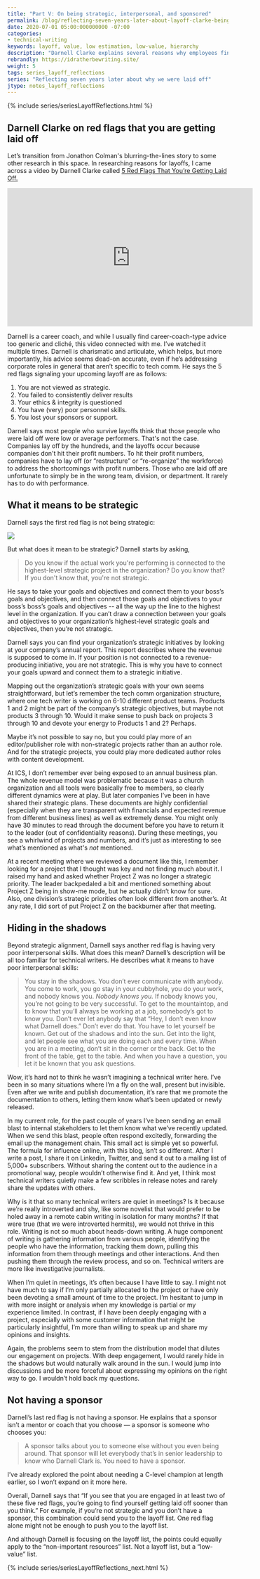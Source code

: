 ```yaml
---
title: "Part V: On being strategic, interpersonal, and sponsored"
permalink: /blog/reflecting-seven-years-later-about-layoff-clarke-being-strategic/
date: 2020-07-01 05:00:000000000 -07:00
categories:
- technical-writing
keywords: layoff, value, low estimation, low-value, hierarchy
description: "Darnell Clarke explains several reasons why employees find themselves on a layoff list. Some of the reasons include not being strategic, not being interpersonal (staying in the shadows), and not having a sponsor. <i>(Note: This post is divided up into six parts &mdash; see the navigation in the left sidebar or use the embedded menus.)</i>"
rebrandly: https://idratherbewriting.site/
weight: 5
tags: series_layoff_reflections
series: "Reflecting seven years later about why we were laid off"
jtype: notes_layoff_reflections
---
```


{% include series/seriesLayoffReflections.html %}

## Darnell Clarke on red flags that you are getting laid off

Let’s transition from Jonathon Colman's blurring-the-lines story to some other research in this space. In researching reasons for layoffs, I came across a video by Darnell Clarke called [5 Red Flags That You’re Getting Laid Off.](https://www.youtube.com/watch?v=NU82Rd9vc78)

<iframe width="560" height="315" src="https://www.youtube.com/embed/NU82Rd9vc78" frameborder="0" allow="accelerometer; autoplay; encrypted-media; gyroscope; picture-in-picture" allowfullscreen></iframe>

Darnell is a career coach, and while I usually find career-coach-type advice too generic and cliché, this video connected with me. I’ve watched it multiple times. Darnell is charismatic and articulate, which helps, but more importantly, his advice seems dead-on accurate, even if he’s addressing corporate roles in general that aren’t specific to tech comm. He says the 5 red flags signaling your upcoming layoff are as follows:

1. You are not viewed as strategic.
2. You failed to consistently deliver results
3. Your ethics & integrity is questioned
4. You have (very) poor personnel skills.
5. You lost your sponsors or support.

Darnell says most people who survive layoffs think that those people who were laid off were low or average performers. That's not the case. Companies lay off by the hundreds, and the layoffs occur because companies don't hit their profit numbers. To hit their profit numbers, companies have to lay off (or “restructure” or “re-organize” the workforce) to address the shortcomings with profit numbers. Those who are laid off are unfortunate to simply be in the wrong team, division, or department. It rarely has to do with performance.

## What it means to be strategic

Darnell says the first red flag is not being strategic:

<a href="https://www.youtube.com/embed/NU82Rd9vc78"><img src="https://s3.us-west-1.wasabisys.com/idbwmedia.com/images/darnell_strategic.png" /></a>

But what does it mean to be strategic? Darnell starts by asking,

> Do you know if the actual work you're performing is connected to the highest-level strategic project in the organization? Do you know that? If you don't know that, you're not strategic.

He says to take your goals and objectives and connect them to your boss’s goals and objectives, and then connect those goals and objectives to your boss’s boss’s goals and objectives -- all the way up the line to the highest level in the organization. If you can’t draw a connection between your goals and objectives to your organization’s highest-level strategic goals and objectives, then you’re not strategic.

Darnell says you can find your organization’s strategic initiatives by looking at your company’s annual report. This report describes where the revenue is supposed to come in. If your position is not connected to a revenue-producing initiative, you are not strategic. This is why you have to connect your goals upward and connect them to a strategic initiative.

Mapping out the organization’s strategic goals with your own seems straightforward, but let’s remember the tech comm organization structure, where one tech writer is working on 6-10 different product teams. Products 1 and 2 might be part of the company’s strategic objectives, but maybe not products 3 through 10. Would it make sense to push back on projects 3 through 10 and devote your energy to Products 1 and 2? Perhaps.

Maybe it’s not possible to say no, but you could play more of an editor/publisher role with non-strategic projects rather than an author role. And for the strategic projects, you could play more dedicated author roles with content development.

At ICS, I don’t remember ever being exposed to an annual business plan. The whole revenue model was problematic because it was a church organization and all tools were basically free to members, so clearly different dynamics were at play. But later companies I’ve been in have shared their strategic plans. These documents are highly confidential (especially when they are transparent with financials and expected revenue from different business lines) as well as extremely dense. You might only have 30 minutes to read through the document before you have to return it to the leader (out of confidentiality reasons). During these meetings, you see a whirlwind of projects and numbers, and it’s just as interesting to see what’s mentioned as what's *not* mentioned.

At a recent meeting where we reviewed a document like this, I remember looking for a project that I thought was key and not finding much about it. I raised my hand and asked whether Project Z was no longer a strategic priority. The leader backpedaled a bit and mentioned something about Project Z being in show-me mode, but he actually didn’t know for sure. Also, one division’s strategic priorities often look different from another’s. At any rate, I did sort of put Project Z on the backburner after that meeting.

## Hiding in the shadows

Beyond strategic alignment, Darnell says another red flag is having very poor interpersonal skills. What does this mean? Darnell’s description will be all too familiar for technical writers. He describes what it means to have poor interpersonal skills:

> You stay in the shadows. You don’t ever communicate with anybody. You come to work, you go stay in your cubbyhole, you do your work, and nobody knows you. _Nobody knows you._ If nobody knows you, you’re not going to be very successful. To get to the mountaintop, and to know that you’ll always be working at a job, somebody’s got to know you. Don’t ever let anybody say that “Hey, I don’t even know what Darnell does.” Don’t ever do that. You have to let yourself be known. Get out of the shadows and into the sun. Get into the light, and let people see what you are doing each and every time. When you are in a meeting, don’t sit in the corner or the back. Get to the front of the table, get to the table. And when you have a question, you let it be known that you ask questions.

Wow, it’s hard not to think he wasn’t imagining a technical writer here. I’ve been in so many situations where I’m a fly on the wall, present but invisible. Even after we write and publish documentation, it’s rare that we promote the documentation to others, letting them know what’s been updated or newly released.

In my current role, for the past couple of years I’ve been sending an email blast to internal stakeholders to let them know what we’ve recently updated. When we send this blast, people often respond excitedly, forwarding the email up the management chain. This small act is simple yet so powerful. The formula for influence online, with this blog, isn’t so different. After I write a post, I share it on Linkedin, Twitter, and send it out to a mailing list of 5,000+ subscribers. Without sharing the content out to the audience in a promotional way, people wouldn’t otherwise find it. And yet, I think most technical writers quietly make a few scribbles in release notes and rarely share the updates with others.

Why is it that so many technical writers are quiet in meetings? Is it because we’re really introverted and shy, like some novelist that would prefer to be holed away in a remote cabin writing in isolation for many months? If that were true (that we were introverted hermits), we would not thrive in this role. Writing is not so much about heads-down writing. A huge component of writing is gathering information from various people, identifying the people who have the information, tracking them down, pulling this information from them through meetings and other interactions. And then pushing them through the review process, and so on. Technical writers are more like investigative journalists.

When I’m quiet in meetings, it’s often because I have little to say. I might not have much to say if I’m only partially allocated to the project or have only been devoting a small amount of time to the project. I’m hesitant to jump in with more insight or analysis when my knowledge is partial or my experience limited. In contrast, if I have been deeply engaging with a project, especially with some customer information that might be particularly insightful, I’m more than willing to speak up and share my opinions and insights.

Again, the problems seem to stem from the distribution model that dilutes our engagement on projects. With deep engagement, I would rarely hide in the shadows but would  naturally walk around in the sun. I would jump into discussions and be more forceful about expressing my opinions on the right way to go. I wouldn’t hold back my questions.

## Not having a sponsor

Darnell’s last red flag is not having a sponsor. He explains that a sponsor isn’t a mentor or coach that you choose &mdash; a sponsor is someone who chooses you:

> A sponsor talks about you to someone else without you even being around. That sponsor will let everybody that’s in senior leadership to know who Darnell Clark is. You need to have a sponsor.

I’ve already explored the point about needing a C-level champion at length earlier, so I won’t expand on it more here.

Overall, Darnell says that “If you see that you are engaged in at least two of these five red flags, you’re going to find yourself getting laid off sooner than you think.” For example, if you’re not strategic and you don’t have a sponsor, this combination could send you to the layoff list. One red flag alone might not be enough to push you to the layoff list.

And although Darnell is focusing on the layoff list, the points could equally apply to the “non-important resources” list. Not a layoff list, but a “low-value” list.

{% include series/seriesLayoffReflections_next.html %}
